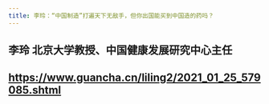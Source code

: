 ```yaml
---
title: 李玲：“中国制造”打遍天下无敌手，但你出国能买到中国造的药吗？
---
```


## 李玲 北京大学教授、中国健康发展研究中心主任
## https://www.guancha.cn/liling2/2021_01_25_579085.shtml
##
